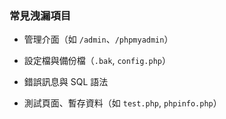 ### 常見洩漏項目

- 管理介面（如 `/admin`、`/phpmyadmin`）
    
- 設定檔與備份檔（`.bak`, `config.php`）
    
- 錯誤訊息與 SQL 語法
    
- 測試頁面、暫存資料（如 `test.php`, `phpinfo.php`）